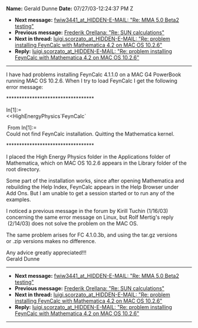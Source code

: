 **Name:** Gerald Dunne
**Date:** 07/27/03-12:24:37 PM Z

  - **Next message:** [fwiw3441_at_HIDDEN-E-MAIL: "Re: MMA 5.0 Beta2
    testing"](0155.html)
  - **Previous message:** [Frederik Orellana: "Re: SUN
    calculations"](0153.html)
  - **Next in thread:** [luigi.scorzato_at_HIDDEN-E-MAIL: "Re: problem installing
    FeynCalc with Mathematica 4.2 on MAC OS 10.2.6"](0004.html)
  - **Reply:** [luigi.scorzato_at_HIDDEN-E-MAIL: "Re: problem installing FeynCalc
    with Mathematica 4.2 on MAC OS 10.2.6"](0004.html)

-----

I have had problems installing FeynCalc 4.1.1.0 on a MAC G4 PowerBook  
running MAC OS 10.2.6. When I try to load FeynCalc I get the following  
error message:  

\*\*\*\*\*\*\*\*\*\*\*\*\*\*\*\*\*\*\*\*\*\*\*\*\*\*\*\*\*\*\*\*\*\*  

In[1]:=  
\<\<HighEnergyPhysics\`FeynCalc\`  

 From In[1]:=  
Could not find FeynCalc installation. Quitting the Mathematica kernel.  

\*\*\*\*\*\*\*\*\*\*\*\*\*\*\*\*\*\*\*\*\*\*\*\*\*\*\*\*\*\*\*\*\*\*  

I placed the High Energy Physics folder in the Applications folder of  
Mathematica, which on MAC OS 10.2.6 appears in the Library folder of
the  
root directory.  

Some part of the installation works, since after opening Mathematica
and  
rebuilding the Help Index, FeynCalc appears in the Help Browser under  
Add Ons. But I am unable to get a session started or to run any of the  
examples.  

I noticed a previous message in the forum by Kirill Tuchin (1/16/03)  
concerning the same error message on Linux, but Rolf Mertig's reply  
 (2/14/03) does not solve the problem on the MAC OS.  

The same problem arises for FC 4.1.0.3b, and using the tar.gz versions  
or .zip versions makes no difference.  

Any advice greatly appreciated\!\!\!  
Gerald Dunne  

-----

  - **Next message:** [fwiw3441_at_HIDDEN-E-MAIL: "Re: MMA 5.0 Beta2
    testing"](0155.html)
  - **Previous message:** [Frederik Orellana: "Re: SUN
    calculations"](0153.html)
  - **Next in thread:** [luigi.scorzato_at_HIDDEN-E-MAIL: "Re: problem installing
    FeynCalc with Mathematica 4.2 on MAC OS 10.2.6"](0004.html)
  - **Reply:** [luigi.scorzato_at_HIDDEN-E-MAIL: "Re: problem installing FeynCalc
    with Mathematica 4.2 on MAC OS 10.2.6"](0004.html)

-----

